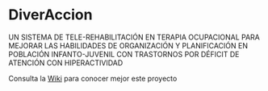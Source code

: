 # DiverAccion
UN SISTEMA DE TELE-REHABILITACIÓN EN TERAPIA OCUPACIONAL PARA MEJORAR LAS HABILIDADES DE ORGANIZACIÓN Y PLANIFICACIÓN EN POBLACIÓN INFANTO-JUVENIL CON TRASTORNOS POR DÉFICIT DE ATENCIÓN CON HIPERACTIVIDAD



Consulta la [Wiki](https://github.com/mgea/DiverAccion/wiki) para conocer mejor este proyecto



